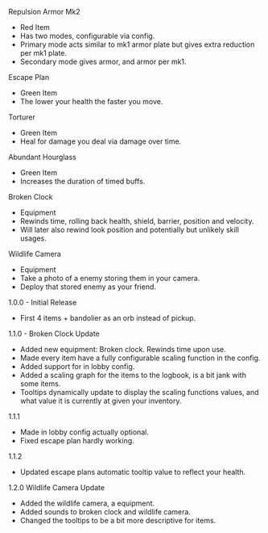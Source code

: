 Repulsion Armor Mk2
- Red Item
- Has two modes, configurable via config.
- Primary mode acts similar to mk1 armor plate but gives extra reduction per mk1 plate.
- Secondary mode gives armor, and armor per mk1.

Escape Plan
- Green Item
- The lower your health the faster you move.

Torturer
- Green Item
- Heal for damage you deal via damage over time.

Abundant Hourglass
- Green Item
- Increases the duration of timed buffs.

Broken Clock
- Equipment
- Rewinds time, rolling back health, shield, barrier, position and velocity.
- Will later also rewind look position and potentially but unlikely skill usages.

Wildlife Camera
- Equipment
- Take a photo of a enemy storing them in your camera.
- Deploy that stored enemy as your friend.

1.0.0 - Initial Release
- First 4 items + bandolier as an orb instead of pickup.

1.1.0 - Broken Clock Update
- Added new equipment: Broken clock. Rewinds time upon use.
- Made every item have a fully configurable scaling function in the config.
- Added support for in lobby config.
- Added a scaling graph for the items to the logbook, is a bit jank with some items.
- Tooltips dynamically update to display the scaling functions values, and what value it is currently at given your inventory.

1.1.1
- Made in lobby config actually optional.
- Fixed escape plan hardly working.

1.1.2
- Updated escape plans automatic tooltip value to reflect your health.

1.2.0 Wildlife Camera Update
- Added the wildlife camera, a equipment.
- Added sounds to broken clock and wildlife camera.
- Changed the tooltips to be a bit more descriptive for items.